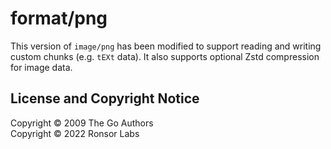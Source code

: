 # format/png

This version of `image/png` has been modified to support reading and writing
custom chunks (e.g. `tEXt` data). It also supports optional Zstd compression
for image data.

## License and Copyright Notice

Copyright &copy; 2009 The Go Authors  
Copyright &copy; 2022 Ronsor Labs
